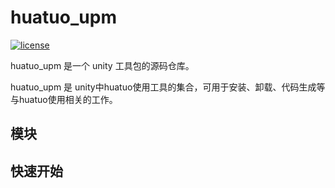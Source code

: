 # huatuo_upm
[![license](http://img.shields.io/badge/license-MIT-blue.svg)](https://opensource.org/licenses/MIT)

huatuo_upm 是一个 unity 工具包的源码仓库。

huatuo_upm 是 unity中huatuo使用工具的集合，可用于安装、卸载、代码生成等与huatuo使用相关的工作。

## 模块

## 快速开始
